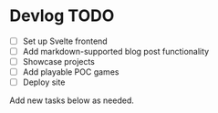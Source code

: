 # Devlog TODO

- [ ] Set up Svelte frontend
- [ ] Add markdown-supported blog post functionality
- [ ] Showcase projects
- [ ] Add playable POC games
- [ ] Deploy site

Add new tasks below as needed.
